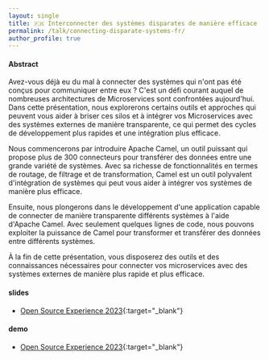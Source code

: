 ```yaml
---
layout: single
title: 🇫🇷 Interconnecter des systèmes disparates de manière efficace
permalink: /talk/connecting-disparate-systems-fr/
author_profile: true
---
```


#### Abstract

Avez-vous déjà eu du mal à connecter des systèmes qui n'ont pas été conçus pour communiquer entre eux ? C'est un défi courant auquel de nombreuses architectures de Microservices sont confrontées aujourd'hui. Dans cette présentation, nous explorerons certains outils et approches qui peuvent vous aider à briser ces silos et à intégrer vos Microservices avec des systèmes externes de manière transparente, ce qui permet des cycles de développement plus rapides et une intégration plus efficace.

Nous commencerons par introduire Apache Camel, un outil puissant qui propose plus de 300 connecteurs pour transférer des données entre une grande variété de systèmes. Avec sa richesse de fonctionnalités en termes de routage, de filtrage et de transformation, Camel est un outil polyvalent d'intégration de systèmes qui peut vous aider à intégrer vos systèmes de manière plus efficace.

Ensuite, nous plongerons dans le développement d'une application capable de connecter de manière transparente différents systèmes à l'aide d'Apache Camel. Avec seulement quelques lignes de code, nous pouvons exploiter la puissance de Camel pour transformer et transférer des données entre différents systèmes.

À la fin de cette présentation, vous disposerez des outils et des connaissances nécessaires pour connecter vos microservices avec des systèmes externes de manière plus rapide et plus efficace.


#### slides
- [Open Source Experience 2023](https://speakerdeck.com/zbendhiba/nterconnecter-des-systemes-disparates-de-maniere-efficace){:target="_blank"}

#### demo
- [Open Source Experience 2023](https://github.com/zbendhiba/telegram-kafka/tree/20231207-ospx){:target="_blank"}
